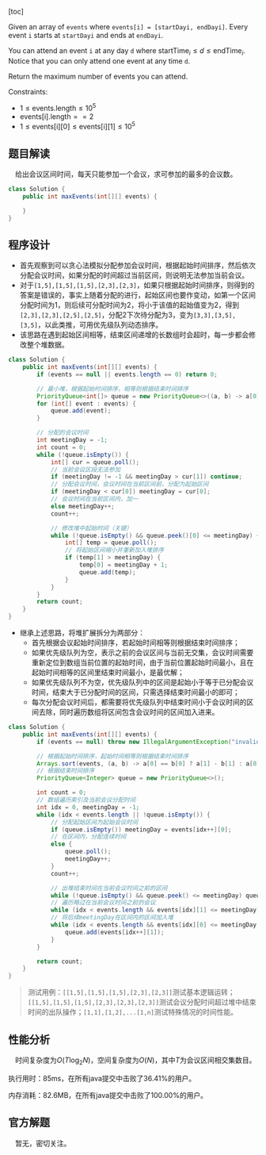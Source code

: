 [toc]

Given an array of `events` where `events[i] = [startDayi, endDayi]`. Every event `i` starts at `startDayi` and ends at `endDayi`.

You can attend an event `i` at any day `d` where $\text{startTime}_i \le d \le \text{endTime}_i$. Notice that you can only attend one event at any time `d`.

Return the maximum number of events you can attend.



Constraints:

* $1 \le \text{events.length} \le 10^5$
* $\text{events[i].length} == 2$
* $1 \le \text{events[i][0]} \le \text{events[i][1]} \le 10^5$



## 题目解读

&emsp;给出会议区间时间，每天只能参加一个会议，求可参加的最多的会议数。

```java
class Solution {
    public int maxEvents(int[][] events) {

    }
}
```

## 程序设计

* 首先观察到可以贪心法模拟分配参加会议时间，根据起始时间排序，然后依次分配会议时间，如果分配的时间超过当前区间，则说明无法参加当前会议。
* 对于`[1,5],[1,5],[1,5],[2,3],[2,3]`，如果只根据起始时间排序，则得到的答案是错误的，事实上随着分配的进行，起始区间也要作变动，如第一个区间分配时间为1，则后续可分配时间为2，将小于该值的起始值变为2，得到`[2,3],[2,3],[2,5],[2,5]`，分配2下次待分配为3，变为`[3,3],[3,5],[3,5]`，以此类推，可用优先级队列动态排序。
* 该思路在遇到起始区间相等，结束区间递增的长数组时会超时，每一步都会修改整个堆数据。

```java
class Solution {
    public int maxEvents(int[][] events) {
        if (events == null || events.length == 0) return 0;

        // 最小堆，根据起始时间排序，相等则根据结束时间排序
        PriorityQueue<int[]> queue = new PriorityQueue<>((a, b) -> a[0] == b[0] ? a[1] - b[1] : a[0] - b[0]);
        for (int[] event : events) {
            queue.add(event);
        }

        // 分配的会议时间
        int meetingDay = -1;
        int count = 0;
        while (!queue.isEmpty()) {
            int[] cur = queue.poll();
            // 当前会议区段无法参加
            if (meetingDay != -1 && meetingDay > cur[1]) continue;
            // 分配会议时间，会议时间在当前区间前，分配为起始区间
            if (meetingDay < cur[0]) meetingDay = cur[0];
            // 会议时间在当前区间内，加一
            else meetingDay++;
            count++;

            // 修改堆中起始时间（关键）
            while (!queue.isEmpty() && queue.peek()[0] <= meetingDay) {
                int[] temp = queue.poll();
                // 将起始区间缩小并重新加入堆排序
                if (temp[1] > meetingDay) {
                    temp[0] = meetingDay + 1;
                    queue.add(temp);
                }
            }
        }
        return count;
    }
}
```

* 继承上述思路，将堆扩展拆分为两部分：
  * 首先根据会议起始时间排序，若起始时间相等则根据结束时间排序；
  * 如果优先级队列为空，表示之前的会议区间与当前无交集，会议时间需要重新定位到数组当前位置的起始时间，由于当前位置起始时间最小，且在起始时间相等的区间里结束时间最小，是最优解；
  * 如果优先级队列不为空，优先级队列中的区间是起始小于等于已分配会议时间，结束大于已分配时间的区间，只需选择结束时间最小的即可；
  * 每次分配会议时间后，都需要将优先级队列中结束时间小于会议时间的区间去除，同时遍历数组将区间包含会议时间的区间加入进来。

```java
class Solution {
    public int maxEvents(int[][] events) {
        if (events == null) throw new IllegalArgumentException("invalid param");

        // 根据起始时间排序，起始时间相等则根据结束时间排序
        Arrays.sort(events, (a, b) -> a[0] == b[0] ? a[1] - b[1] : a[0] - b[0]);
        // 根据结束时间排序
        PriorityQueue<Integer> queue = new PriorityQueue<>();

        int count = 0;
        // 数组遍历索引及当前会议分配时间
        int idx = 0, meetingDay = -1;
        while (idx < events.length || !queue.isEmpty()) {
            // 分配起始区间为起始会议时间
            if (queue.isEmpty()) meetingDay = events[idx++][0];
            // 在区间内，分配连续时间
            else {
                queue.poll();
                meetingDay++;
            }
            count++;

            // 出堆结束时间在当前会议时间之前的区间
            while (!queue.isEmpty() && queue.peek() <= meetingDay) queue.poll();
            // 遍历略过在当前会议时间之前的会议
            while (idx < events.length && events[idx][1] <= meetingDay) idx++;
            // 将后续meetingDay在区间内的区间加入堆
            while (idx < events.length && events[idx][0] <= meetingDay + 1 && events[idx][1] > meetingDay) {
                queue.add(events[idx++][1]);
            }
        }

        return count;
    }
}
```

> 测试用例：`[[1,5],[1,5],[1,5],[2,3],[2,3]]`测试基本逻辑运转；`[[1,5],[1,5],[1,5],[2,3],[2,3],[2,3]]`测试会议分配时间超过堆中结束时间的出队操作；`[1,1],[1,2],...[1,n]`测试特殊情况的时间性能。

## 性能分析

&emsp;时间复杂度为$O(T\log_2N)$，空间复杂度为$O(N)$，其中$T$为会议区间相交集数目。

执行用时：85ms，在所有java提交中击败了36.41%的用户。

内存消耗：82.6MB，在所有java提交中击败了100.00%的用户。

## 官方解题

&emsp;暂无，密切关注。